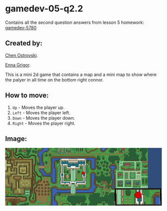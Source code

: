 # gamedev-05-q2.2


Contains all the second question answers from lesson 5 homework: [gamedev-5780](https://github.com/erelsgl-at-ariel/gamedev-5780)

## Created by:

[Chen Ostrovski](https://github.com/ChenOst).

[Enna Grigor](https://github.com/ennagrigor).


This is a mini 2d game that contains a map and a mini map to show where the palyer in all time on the bottom right connor.

## How to move:

1. `Up` - Moves the player up.
2. `Left` - Moves the player left.
3. `Down` - Moves the player down.
4. `Right` - Moves the player right.

## Image:
![Image description](https://raw.githubusercontent.com/ennagrigor/GameDev-05-q2.2/master/Screenshot_1.png)

